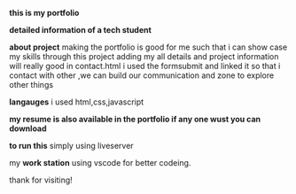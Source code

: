 **this is my portfolio**

**detailed information of a tech student** 

**about project**
making the portfolio is good for me such that i can show case my skills through this project adding my all details and project information will really good
in contact.html i used the formsubmit and linked it so that i contact with other ,we can build our communication and zone to explore other things 

**langauges**
i used html,css,javascript 

**my resume is also available in the portfolio if any one wust you can download**

**to run this**
simply using liveserver

my **work station** using vscode for better codeing.

thank for visiting! 
